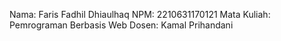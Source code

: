 Nama: Faris Fadhil Dhiaulhaq
NPM: 2210631170121
Mata Kuliah: Pemrograman Berbasis Web
Dosen: Kamal Prihandani
